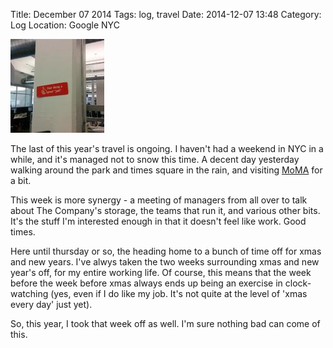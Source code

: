 Title: December 07 2014
Tags: log, travel
Date: 2014-12-07 13:48 
Category: Log 
Location: Google NYC
 
<a href="/images/20141207-goodjob.jpg">![Image](/images/thumbs/thumbnail_square/20141207-goodjob.jpg)</a>
 
The last of this year's travel is ongoing. I haven't had a weekend in NYC in a while, and it's managed not to snow this time. A decent day yesterday walking around the park and times square in the rain, and visiting [MoMA] for a bit.

This week is more synergy - a meeting of managers from all over to talk about The Company's storage, the teams that run it, and various other bits. It's the stuff I'm interested enough in that it doesn't feel like work. Good times.

Here until thursday or so, the heading home to a bunch of time off for xmas and new years. I've alwys taken the two weeks surrounding xmas and new year's off, for my entire working life. Of course, this means that the week before the week before xmas always ends up being an exercise in clock-watching (yes, even if I do like my job. It's not quite at the level of 'xmas every day' just yet).

So, this year, I took that week off as well. I'm sure nothing bad can come of this.


  [MoMA]: https://www.moma.org/

